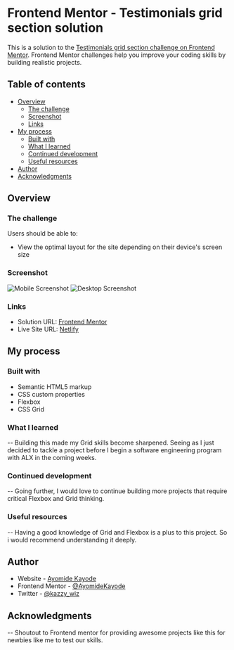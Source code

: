 # Frontend Mentor - Testimonials grid section solution

This is a solution to the [Testimonials grid section challenge on Frontend Mentor](https://www.frontendmentor.io/challenges/testimonials-grid-section-Nnw6J7Un7). Frontend Mentor challenges help you improve your coding skills by building realistic projects.

## Table of contents

- [Overview](#overview)
  - [The challenge](#the-challenge)
  - [Screenshot](#screenshot)
  - [Links](#links)
- [My process](#my-process)
  - [Built with](#built-with)
  - [What I learned](#what-i-learned)
  - [Continued development](#continued-development)
  - [Useful resources](#useful-resources)
- [Author](#author)
- [Acknowledgments](#acknowledgments)

## Overview

### The challenge

Users should be able to:

- View the optimal layout for the site depending on their device's screen size

### Screenshot

![Mobile Screenshot](./images/mobile-screenshot.png)
![Desktop Screenshot](./images/desktop-screenshot.png)

### Links

- Solution URL: [Frontend Mentor](https://www.frontendmentor.io/solutions/testimonials-layout-using-css-grid-HKT4d3C14i)
- Live Site URL: [Netlify](https://ay-testimonialsgrid-solution-fementor.netlify.app/)

## My process

### Built with

- Semantic HTML5 markup
- CSS custom properties
- Flexbox
- CSS Grid

### What I learned

-- Building this made my Grid skills become sharpened. Seeing as I just decided to tackle a project before I begin a software engineering program with ALX in the coming weeks.

### Continued development

-- Going further, I would love to continue building more projects that require critical Flexbox and Grid thinking.

### Useful resources

-- Having a good knowledge of Grid and Flexbox is a plus to this project. So i would recommend understanding it deeply.

## Author

- Website - [Ayomide Kayode](https://github.com/AyomideKayode)
- Frontend Mentor - [@AyomideKayode](https://www.frontendmentor.io/profile/AyomideKayode)
- Twitter - [@kazzy_wiz](https://www.twitter.com/kazzy_wiz)

## Acknowledgments

-- Shoutout to Frontend mentor for providing awesome projects like this for newbies like me to test our skills.

